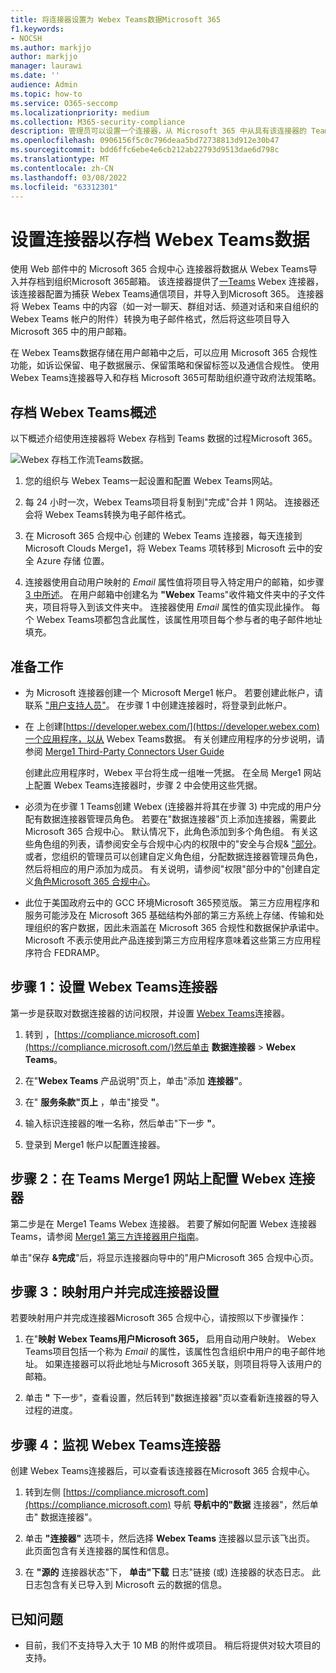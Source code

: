```yaml
---
title: 将连接器设置为 Webex Teams数据Microsoft 365
f1.keywords:
- NOCSH
ms.author: markjjo
author: markjjo
manager: laurawi
ms.date: ''
audience: Admin
ms.topic: how-to
ms.service: O365-seccomp
ms.localizationpriority: medium
ms.collection: M365-security-compliance
description: 管理员可以设置一个连接器，从 Microsoft 365 中从具有该连接器的 Teams 导入和存档数据。 此连接器允许您存档 Microsoft 365 中第三方数据源的数据，以便您可以使用合规性功能（如合法保留、内容搜索和保留策略）来管理组织的第三方数据。
ms.openlocfilehash: 0906156f5c0c796deaa5bd72738813d912e30b47
ms.sourcegitcommit: bdd6ffc6ebe4e6cb212ab22793d9513dae6d798c
ms.translationtype: MT
ms.contentlocale: zh-CN
ms.lasthandoff: 03/08/2022
ms.locfileid: "63312301"
---
```

# <a name="set-up-a-connector-to-archive-webex-teams-data"></a>设置连接器以存档 Webex Teams数据

使用 Web 部件中的 Microsoft 365 合规中心 连接器将数据从 Webex Teams导入并存档到组织Microsoft 365邮箱。 该连接器提供了[一Teams](https://globanet.com/webex-teams/) Webex 连接器，该连接器配置为捕获 Webex Teams通信项目，并导入到Microsoft 365。 连接器将 Webex Teams 中的内容（如一对一聊天、群组对话、频道对话和来自组织的 Webex Teams 帐户的附件）转换为电子邮件格式，然后将这些项目导入 Microsoft 365 中的用户邮箱。

在 Webex Teams数据存储在用户邮箱中之后，可以应用 Microsoft 365 合规性功能，如诉讼保留、电子数据展示、保留策略和保留标签以及通信合规性。 使用 Webex Teams连接器导入和存档 Microsoft 365可帮助组织遵守政府法规策略。

## <a name="overview-of-archiving-webex-teams-data"></a>存档 Webex Teams概述

以下概述介绍使用连接器将 Webex 存档到 Teams 数据的过程Microsoft 365。

![Webex 存档工作流Teams数据。](../media/WebexTeamsConnectorWorkflow.png)

1. 您的组织与 Webex Teams一起设置和配置 Webex Teams网站。

2. 每 24 小时一次，Webex Teams项目将复制到"完成"合并 1 网站。 连接器还会将 Webex Teams转换为电子邮件格式。

3. 在 Microsoft 365 合规中心 创建的 Webex Teams 连接器，每天连接到 Microsoft Clouds Merge1，将 Webex Teams 项转移到 Microsoft 云中的安全 Azure 存储 位置。

4. 连接器使用自动用户映射的 *Email* 属性值将项目导入特定用户的邮箱，如步骤 [3 中所述](#step-3-map-users-and-complete-the-connector-setup)。 在用户邮箱中创建名为 **"Webex** Teams"收件箱文件夹中的子文件夹，项目将导入到该文件夹中。 连接器使用 *Email* 属性的值实现此操作。 每个 Webex Teams项都包含此属性，该属性用项目每个参与者的电子邮件地址填充。

## <a name="before-you-begin"></a>准备工作

- 为 Microsoft 连接器创建一个 Microsoft Merge1 帐户。 若要创建此帐户，请联系 ["用户支持人员"](https://globanet.com/ms-connectors-contact)。 在步骤 1 中创建连接器时，将登录到此帐户。

- 在 上创建[https://developer.webex.com/](https://developer.webex.com)一个应用程序，以从 Webex Teams数据。 有关创建应用程序的分步说明，请参阅 [Merge1 Third-Party Connectors User Guide](https://docs.ms.merge1.globanetportal.com/Merge1%20Third-Party%20Connectors%20Webex%20Teams%20User%20Guide%20.pdf)

   创建此应用程序时，Webex 平台将生成一组唯一凭据。 在全局 Merge1 网站上配置 Webex Teams连接器时，步骤 2 中会使用这些凭据。

- 必须为在步骤 1 Teams创建 Webex (连接器并将其在步骤 3) 中完成的用户分配有数据连接器管理员角色。 若要在"数据连接器"页上添加连接器，需要此Microsoft 365 合规中心。 默认情况下，此角色添加到多个角色组。 有关这些角色组的列表，请参阅安全与合规中心内的权限中的"安全与合规& ["部分](../security/office-365-security/permissions-in-the-security-and-compliance-center.md#roles-in-the-security--compliance-center)。 或者，您组织的管理员可以创建自定义角色组，分配数据连接器管理员角色，然后将相应的用户添加为成员。 有关说明，请参阅"权限"部分中的"创建自定义[角色Microsoft 365 合规中心](microsoft-365-compliance-center-permissions.md#create-a-custom-role-group)。

- 此位于美国政府云中的 GCC 环境Microsoft 365预览版。 第三方应用程序和服务可能涉及在 Microsoft 365 基础结构外部的第三方系统上存储、传输和处理组织的客户数据，因此未涵盖在 Microsoft 365 合规性和数据保护承诺中。 Microsoft 不表示使用此产品连接到第三方应用程序意味着这些第三方应用程序符合 FEDRAMP。

## <a name="step-1-set-up-the-webex-teams-connector"></a>步骤 1：设置 Webex Teams连接器

第一步是获取对数据连接器的访问权限，并设置 [Webex Teams](https://globanet.com/webex-teams/)连接器。

1. 转到 ，[https://compliance.microsoft.com](https://compliance.microsoft.com/)然后单击 **数据连接器** > **Webex Teams**。

2. 在"**Webex Teams** 产品说明"页上，单击"添加 **连接器"**。

3. 在" **服务条款"页上** ，单击"接受 **"**。

4. 输入标识连接器的唯一名称，然后单击"下一步 **"**。

5. 登录到 Merge1 帐户以配置连接器。

## <a name="step-2-configure-the-webex-teams-connector-on-the-veritas-merge1-site"></a>步骤 2：在 Teams Merge1 网站上配置 Webex 连接器

第二步是在 Merge1 Teams Webex 连接器。 若要了解如何配置 Webex 连接器Teams，请参阅 [Merge1 第三方连接器用户指南](https://docs.ms.merge1.globanetportal.com/Merge1%20Third-Party%20Connectors%20Webex%20Teams%20User%20Guide%20.pdf)。

单击"保存 **&完成**"后，将显示连接器向导中的"用户Microsoft 365 合规中心页。

## <a name="step-3-map-users-and-complete-the-connector-setup"></a>步骤 3：映射用户并完成连接器设置

若要映射用户并完成连接器Microsoft 365 合规中心，请按照以下步骤操作：

1. 在"**映射 Webex Teams用户Microsoft 365，** 启用自动用户映射。 Webex Teams项目包括一个称为 *Email* 的属性，该属性包含组织中用户的电子邮件地址。 如果连接器可以将此地址与Microsoft 365关联，则项目将导入该用户的邮箱。

2. 单击 **"** 下一步"，查看设置，然后转到"数据连接器"页以查看新连接器的导入过程的进度。

## <a name="step-4-monitor-the-webex-teams-connector"></a>步骤 4：监视 Webex Teams连接器

创建 Webex Teams连接器后，可以查看该连接器在Microsoft 365 合规中心。

1. 转到左侧 [https://compliance.microsoft.com](https://compliance.microsoft.com) 导航 **导航中的"数据** 连接器"，然后单击" 数据连接器"。

2. 单击 **"连接器"** 选项卡，然后选择 **Webex Teams** 连接器以显示该飞出页。 此页面包含有关连接器的属性和信息。

3. 在 **"源的** 连接器状态"下， **单击"下载** 日志"链接 (或) 连接器的状态日志。 此日志包含有关已导入到 Microsoft 云的数据的信息。

## <a name="known-issues"></a>已知问题

- 目前，我们不支持导入大于 10 MB 的附件或项目。 稍后将提供对较大项目的支持。